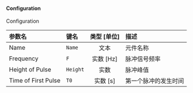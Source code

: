 <!--
DO NOT EDIT THIS FILE DIRECTLY.
This file is generated by tools/comp-docs.js.
All changes will be overwritten by regeneration.
-->

<slot class="model-parameters">

#### Configuration

Configuration

| 参数名 | 键名 | 类型 [单位] | 描述 |
|:------ |:---- |:-----------:|:---- |
| Name | `Name` | 文本 | 元件名称 |
| Frequency | `F` | 实数 [Hz] | 脉冲信号频率 |
| Height of Pulse | `Height` | 实数 | 脉冲峰值 |
| Time of First Pulse | `T0` | 实数 [s] | 第一个脉冲的发生时间 |


</slot>
